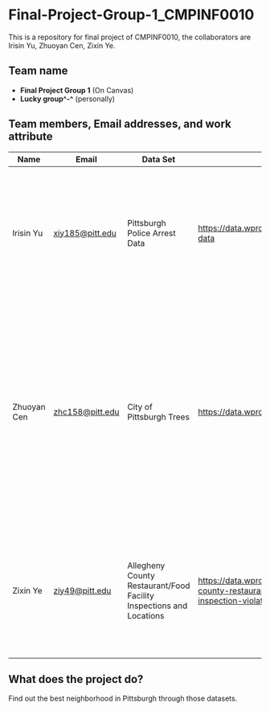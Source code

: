 # Final-Project-Group-1_CMPINF0010
This is a repository for final project of CMPINF0010, the collaborators are Irisin Yu, Zhuoyan Cen, Zixin Ye.

## Team name
- __Final Project Group 1__ (On Canvas)
- __Lucky group^-^__ (personally)

## Team members, Email addresses, and work attribute

|Name|Email|Data Set| Link | Description |
|---|---|---|---|---|
|Irisin Yu| xiy185@pitt.edu | Pittsburgh Police Arrest Data | https://data.wprdc.org/dataset/arrest-data | All instances of crime arrest with time recorded and attributed neighborhood tell us which neighborhood is relatively safety and their trend of becoming safer or not|
|Zhuoyan Cen| zhc158@pitt.edu| City of Pittsburgh Trees | https://data.wprdc.org/dataset/city-trees | This dataset serves as a crucial tool for analyzing the environmental quality and livability of Pittsburgh's neighborhoods. By examining the variety, health, and distribution of trees across different areas, one can assess the urban canopy's impact on air quality, aesthetics, and biodiversity|
|Zixin Ye| ziy49@pitt.edu | Allegheny County Restaurant/Food Facility Inspections and Locations | https://data.wprdc.org/dataset/allegheny-county-restaurant-food-facility-inspection-violations | This dataset contains details on health inspection violations and locations of food facilities in Allegheny County from January 2016 onwards, updated monthly. |

## What does the project do?
Find out the best neighborhood in Pittsburgh through those datasets. 
